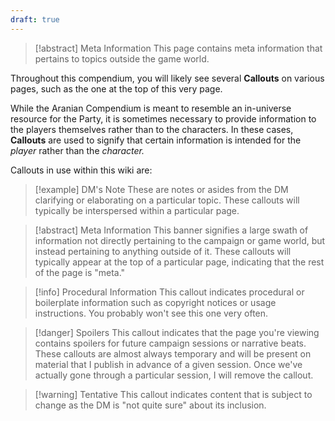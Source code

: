 ```yaml
---
draft: true
---
```

> [!abstract] Meta Information
> This page contains meta information that pertains to topics outside the game world. 

Throughout this compendium, you will likely see several **Callouts** on various pages, such as the one at the top of this very page.

While the Aranian Compendium is meant to resemble an in-universe resource for the Party, it is sometimes necessary to provide information to the players themselves rather than to the characters. In these cases, **Callouts** are used to signify that certain information is intended for the *player* rather than the *character.*

Callouts in use within this wiki are:

> [!example] DM's Note
> These are notes or asides from the DM clarifying or elaborating on a particular topic. These callouts will typically be interspersed within a particular page. 

> [!abstract] Meta Information
> This banner signifies a large swath of information not directly pertaining to the campaign or game world, but instead pertaining to anything outside of it. These callouts will typically appear at the top of a particular page, indicating that the rest of the page is "meta."

> [!info] Procedural Information
> This callout indicates procedural or boilerplate information such as copyright notices or usage instructions. You probably won't see this one very often.

> [!danger] Spoilers
> This callout indicates that the page you're viewing contains spoilers for future campaign sessions or narrative beats. These callouts are almost always temporary and will be present on material that I publish in advance of a given session. 
> Once we've actually gone through a particular session, I will remove the callout. 

> [!warning] Tentative
> This callout indicates content that is subject to change as the DM is "not quite sure" about its inclusion. 


